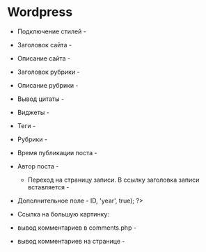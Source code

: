 # Wordpress
- Подключение стилей - <?php bloginfo("template_directory"); ?>  
- Заголовок сайта - <?php bloginfo( 'name' ); ?>  
- Описание сайта - <?php bloginfo( 'description' ); ?>  
- Заголовок рубрики - <?php echo get_cat_name(ID) ?>  
- Описание рубрики - <?php echo category_description( $category_id ); ?>  
- Вывод цитаты - <?php the_excerpt(); ?>  
  <?php while ( have_posts() ) : the_post(); ?> 
  <?php endwhile; ?> 

  <?php the_title(); ?>  
  <?php the_post(); ?>  
  <?php the_content(); ?>  
  <?php wp_nav_menu('primary'); ?>  
- Виджеты - <?php dynamic_sidebar(); ?>
  
  
  <?php the_post_thumbnail("thumbnail"); ?>  
  <?php the_post_thumbnail(array(100, 100)); ?>  

- Теги - <?php the_tags(); ?>  
- Рубрики - <?php the_category(); ?>  
- Время публикации поста - <?php the_time('d-m-Y'); ?> 
- Автор поста - <?php the_author(); ?>   

  <? endwhile; endif; wp_reset_query(); ?>
  
  - Переход на страницу записи. В ссылку заголовка записи вставляется - <?php the_permalink(); ?>
  
  
- Дополнительное поле - <?php echo get_post_meta($post->ID, 'year', true); ?>  
- Ссылка на большую картинку:  
  <?php   

  $large_image_url = wp_get_attachment_image_src( get_post_thumbnail_id(), 'large' );  
  echo $large_image_url[0]  

  ?>
- вывод комментариев в comments.php - <?php wp_list_comments(); ?>
- вывод комментариев на странице - <?php comments_template( 'comments.php' ); ?>

